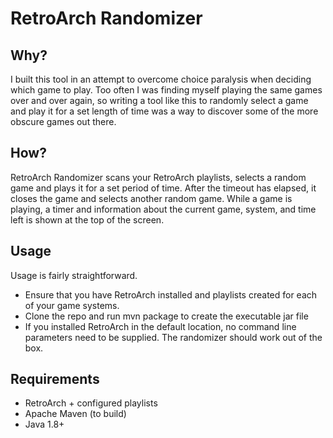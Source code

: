 # RetroArch Randomizer

## Why?
I built this tool in an attempt to overcome choice paralysis when deciding which game to play. Too often I was finding myself playing the same games over and over again, so writing a tool like this to randomly select a game and play it for a set length of time was a way to discover some of the more obscure games out there.

## How?
RetroArch Randomizer scans your RetroArch playlists, selects a random game and plays it for a set period of time. 
After the timeout has elapsed, it closes the game and selects another random game. While a game is playing, a timer and information about the current game, system, and time left is shown at the top of the screen.

## Usage
Usage is fairly straightforward.
- Ensure that you have RetroArch installed and playlists created for each of your game systems.
- Clone the repo and run mvn package to create the executable jar file
- If you installed RetroArch in the default location, no command line parameters need to be supplied. The randomizer should work out of the box.

## Requirements
- RetroArch + configured playlists
- Apache Maven (to build)
- Java 1.8+

